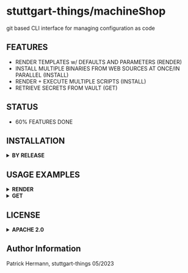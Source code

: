 # stuttgart-things/machineShop

git based CLI interface for managing configuration as code

## FEATURES
* RENDER TEMPLATES w/ DEFAULTS AND PARAMETERS (RENDER)
* INSTALL MULTIPLE BINARIES FROM WEB SOURCES AT ONCE/IN PARALLEL (INSTALL)
* RENDER + EXECUTE MULTIPLE SCRIPTS (INSTALL)
* RETRIEVE SECRETS FROM VAULT (GET)

## STATUS
* 60% FEATURES DONE 

## INSTALLATION

<details><summary><b>BY RELEASE</b></summary>

```bash
# LINUX x86_64
VERSION=0.1.48
wget https://github.com/stuttgart-things/machineShop/releases/download/${VERSION}/machineShop_Linux_x86_64.tar.gz
tar xvfz machineShop_Linux_x86_64.tar.gz
sudo mv machineShop /usr/bin/machineShop
rm -rf LICENSE README.md
sudo chmod +x /usr/bin/machineShop
machineShop version
```

</details>


## USAGE EXAMPLES

<details><summary><b>RENDER</b></summary>

```bash
machineShop render --source git \
--git https://github.com/stuttgart-things/stuttgart-things.git \
--defaults packer/environments/labul-vsphere.yaml \
--template packer/os/ubuntu23.hcl \
--output stdout
```

</details>

<details><summary><b>GET</b></summary>

### REQUIREMENT: VAULT APPROLE EXPORTS
```bash
export VAULT_NAMESPACE=root
export VAULT_ROLE_ID=1d42d7e7-8c14-e5f9-801d-b3ecef416616
export VAULT_SECRET_ID=623c991f-dd76-c437-2723-bb2ef5b02d87
export VAULT_ADDR=https://≤VAULT_ADDR>[:8200]
```

### GET SECRET VALUE BY PATH
```
machineShop get --path apps/data/scr:password | tail -n +8

machineShop get --path apps/data/scr:password --output file --destination /tmp/password.txt

machineShop get --path kubeconfigs/data/dev21:kubeconfig --output file --destination /tmp/dev211 --b64 true
```

</details>

## LICENSE

<details><summary><b>APACHE 2.0</b></summary>

Copyright 2023 patrick hermann.

Licensed under the Apache License, Version 2.0 (the "License");
you may not use this file except in compliance with the License.
You may obtain a copy of the License at

    http://www.apache.org/licenses/LICENSE-2.0

Unless required by applicable law or agreed to in writing, software
distributed under the License is distributed on an "AS IS" BASIS,
WITHOUT WARRANTIES OR CONDITIONS OF ANY KIND, either express or implied.
See the License for the specific language governing permissions and
limitations under the License.

</details>

Author Information
------------------
Patrick Hermann, stuttgart-things 05/2023
